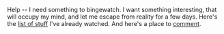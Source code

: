 Help -- I need something to bingewatch. I want something interesting, that will occupy my mind, and let me escape from reality for a few days. Here's the <a href="http://my.bingeworthy.io/davewiner/">list of stuff</a> I've already watched. And here's a place to <a href="https://github.com/scripting/Scripting-News/issues/192">comment</a>. 
